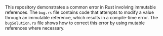This repository demonstrates a common error in Rust involving immutable references. The `bug.rs` file contains code that attempts to modify a value through an immutable reference, which results in a compile-time error.  The `bugSolution.rs` file shows how to correct this error by using mutable references where necessary.